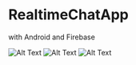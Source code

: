 # RealtimeChatApp
with Android and Firebase

<p>
  
  
  
![Alt Text](https://media.giphy.com/media/iDOzkTcx9SlErctP19/giphy.gif)
![Alt Text](https://media.giphy.com/media/Xd22zcVe6ZCsV0glkZ/giphy.gif) 
![Alt Text](https://media.giphy.com/media/ZEIEOEt7RO4Rfk6li3/giphy.gif)




</p>
